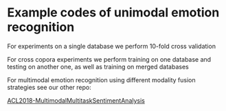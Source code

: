 # Example codes of unimodal emotion recognition

For experiments on a single database we perform 10-fold cross validation

For cross copora experiments we perform training on one database and testing on another one, as well as training on merged databases

For multimodal emotion recognition using different modality fusion strategies see our other repo:

[ACL2018-MultimodalMultitaskSentimentAnalysis](https://github.com/tianleimin/ACL2018-MultimodalMultitaskSentimentAnalysis)
